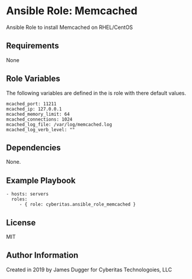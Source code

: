 Ansible Role: Memcached
=========

Ansible Role to install Memcached on RHEL/CentOS 

Requirements
------------

None

Role Variables
--------------
The following variables are defined in the is role with there default values.
```
mcached_port: 11211
mcached_ip: 127.0.0.1
mcached_memory_limit: 64
mcached_connections: 1024
mcached_log_file: /var/log/memcached.log
mcached_log_verb_level: ""
```

Dependencies
------------

None.

Example Playbook
----------------

    - hosts: servers
      roles:
         - { role: cyberitas.ansible_role_memcached }

License
-------

MIT

Author Information
------------------

Created in 2019 by James Dugger for Cyberitas Technologoies, LLC

